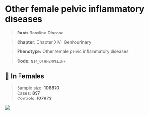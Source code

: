 # Other female pelvic inflammatory diseases

> **Root:** Baseline Disease  

> **Chapter:** Chapter XIV- Genitourinary  

> **Phenotype:** Other female pelvic inflammatory diseases  

> **Code:** `N14_OTHFEMPELINF`

## 👩 In Females  
> Sample size: **108870**  
> Cases: **897**  
> Controls: **107973**
<img src="/Disease/Figures/ALL/Incidence/N14_OTHFEMPELINF.png"/>
<CsvTable src="/public/Disease/Data/ALL/Incidence/COX_N14_OTHFEMPELINF.csv" label="🔍 View full results" />
